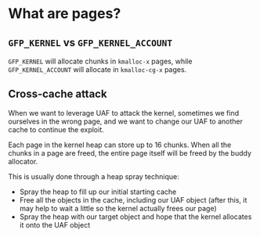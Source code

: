 # What are pages?

## `GFP_KERNEL` vs `GFP_KERNEL_ACCOUNT`

`GFP_KERNEL` will allocate chunks in `kmalloc-x` pages, while
`GFP_KERNEL_ACCOUNT` will allocate in `kmalloc-cg-x` pages.

## Cross-cache attack

When we want to leverage UAF to attack the kernel, sometimes we find ourselves
in the wrong page, and we want to change our UAF to another cache to continue
the exploit.

Each page in the kernel heap can store up to 16 chunks. When all the chunks in a
page are freed, the entire page itself will be freed by the buddy allocator.

This is usually done through a heap spray technique:

- Spray the heap to fill up our initial starting cache
- Free all the objects in the cache, including our UAF object (after this, it
  may help to wait a little so the kernel actually frees our page)
- Spray the heap with our target object and hope that the kernel allocates it
  onto the UAF object
